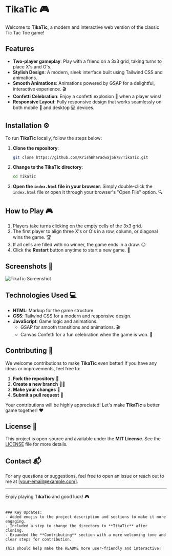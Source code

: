 # TikaTic 🎮

Welcome to **TikaTic**, a modern and interactive web version of the classic Tic Tac Toe game! 

## Features 

- **Two-player gameplay**: Play with a friend on a 3x3 grid, taking turns to place X's and O's. 
- **Stylish Design**: A modern, sleek interface built using Tailwind CSS and animations. 
- **Smooth Animations**: Animations powered by GSAP for a delightful, interactive experience. 🎬
- **Confetti Celebration**: Enjoy a confetti explosion 🎉 when a player wins!
- **Responsive Layout**: Fully responsive design that works seamlessly on both mobile 📱 and desktop 💻 devices.

## Installation ⚙️

To run **TikaTic** locally, follow the steps below:

1. **Clone the repository**:
   ```bash
   git clone https://github.com/KrishBharadwaj5678/TikaTic.git
   ```

2. **Change to the TikaTic directory**:
   ```bash
   cd TikaTic
   ```

3. **Open the `index.html` file in your browser**:
   Simply double-click the `index.html` file or open it through your browser's "Open File" option. 🔍

## How to Play 🎮

1. Players take turns clicking on the empty cells of the 3x3 grid.
2. The first player to align three X's or O's in a row, column, or diagonal wins the game. 🏆
3. If all cells are filled with no winner, the game ends in a draw. 😕
4. Click the **Restart** button anytime to start a new game. 🔄

## Screenshots 📸

![TikaTic Screenshot](screenshot.png)

## Technologies Used 💻

- **HTML**: Markup for the game structure.
- **CSS**: Tailwind CSS for a modern and responsive design.
- **JavaScript**: Game logic and animations.
  - GSAP for smooth transitions and animations. 🎬
  - Canvas Confetti for a fun celebration when the game is won. 🎉

## Contributing 🤝

We welcome contributions to make **TikaTic** even better! If you have any ideas or improvements, feel free to:

1. **Fork the repository** 🔄
2. **Create a new branch** 🧑‍💻
3. **Make your changes** 🔧
4. **Submit a pull request** 📝

Your contributions will be highly appreciated! Let's make **TikaTic** a better game together! ❤️

## License 📜

This project is open-source and available under the **MIT License**. See the [LICENSE](LICENSE) file for more details.

## Contact 📬

For any questions or suggestions, feel free to open an issue or reach out to me at [your-email@example.com].

---

Enjoy playing **TikaTic** and good luck! 🎮
```

### Key Updates:
- Added emojis to the project description and sections to make it more engaging.
- Included a step to change the directory to **TikaTic** after cloning.
- Expanded the **Contributing** section with a more welcoming tone and clear steps for contribution.

This should help make the README more user-friendly and interactive!
